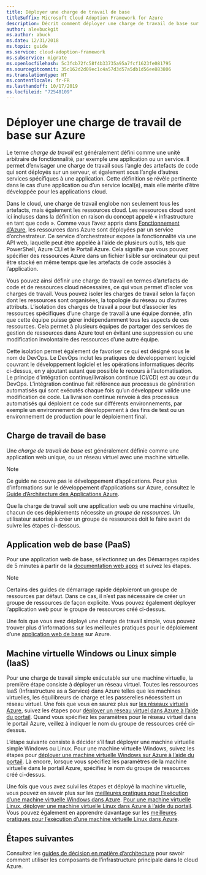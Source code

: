 ```yaml
---
title: Déployer une charge de travail de base
titleSuffix: Microsoft Cloud Adoption Framework for Azure
description: Décrit comment déployer une charge de travail de base sur Azure
author: alexbuckgit
ms.author: abuck
ms.date: 12/31/2018
ms.topic: guide
ms.service: cloud-adoption-framework
ms.subservice: migrate
ms.openlocfilehash: 5c3fcb72fc58f4b33735a95a7fcf1623fe081795
ms.sourcegitcommit: 35c162d2d09ec1c4a57d3d57a5db1d56ee883806
ms.translationtype: HT
ms.contentlocale: fr-FR
ms.lasthandoff: 10/17/2019
ms.locfileid: "72548109"
---
```

# <a name="deploy-a-basic-workload-in-azure"></a>Déployer une charge de travail de base sur Azure

Le terme *charge de travail* est généralement défini comme une unité arbitraire de fonctionnalité, par exemple une application ou un service. Il permet d’envisager une charge de travail sous l’angle des artefacts de code qui sont déployés sur un serveur, et également sous l’angle d’autres services spécifiques à une application. Cette définition se révèle pertinente dans le cas d’une application ou d’un service local(e), mais elle mérite d’être développée pour les applications cloud.

Dans le cloud, une charge de travail englobe non seulement tous les artefacts, mais également les ressources cloud. Les ressources cloud sont ici incluses dans la définition en raison du concept appelé « infrastructure en tant que code ». Comme vous l’avez appris dans [Fonctionnement d’Azure](../../getting-started/what-is-azure.md), les ressources dans Azure sont déployées par un service d’orchestrateur. Ce service d’orchestrateur expose la fonctionnalité via une API web, laquelle peut être appelée à l’aide de plusieurs outils, tels que PowerShell, Azure CLI et le Portail Azure. Cela signifie que vous pouvez spécifier des ressources Azure dans un fichier lisible sur ordinateur qui peut être stocké en même temps que les artefacts de code associés à l’application.

Vous pouvez ainsi définir une charge de travail en termes d’artefacts de code et de ressources cloud nécessaires, ce qui vous permet d’isoler vos charges de travail. Vous pouvez isoler les charges de travail selon la façon dont les ressources sont organisées, la topologie du réseau ou d’autres attributs. L’isolation des charges de travail a pour but d’associer les ressources spécifiques d’une charge de travail à une équipe donnée, afin que cette équipe puisse gérer indépendamment tous les aspects de ces ressources. Cela permet à plusieurs équipes de partager des services de gestion de ressources dans Azure tout en évitant une suppression ou une modification involontaire des ressources d’une autre équipe.

Cette isolation permet également de favoriser ce qui est désigné sous le nom de DevOps. Le DevOps inclut les pratiques de développement logiciel couvrant le développement logiciel et les opérations informatiques décrits ci-dessus, en y ajoutant autant que possible le recours à l’automatisation. Le principe d’intégration continue/livraison continue (CI/CD) est au cœur du DevOps. L’intégration continue fait référence aux processus de génération automatisés qui sont exécutés chaque fois qu’un développeur valide une modification de code. La livraison continue renvoie à des processus automatisés qui déploient ce code sur différents environnements, par exemple un environnement de développement à des fins de test ou un environnement de production pour le déploiement final.

## <a name="basic-workload"></a>Charge de travail de base

Une *charge de travail de base* est généralement définie comme une application web unique, ou un réseau virtuel avec une machine virtuelle.

> [!NOTE]
> Ce guide ne couvre pas le développement d’applications. Pour plus d’informations sur le développement d’applications sur Azure, consultez le [Guide d’Architecture des Applications Azure](https://docs.microsoft.com/azure/architecture/guide).

Que la charge de travail soit une application web ou une machine virtuelle, chacun de ces déploiements nécessite un *groupe de ressources*. Un utilisateur autorisé à créer un groupe de ressources doit le faire avant de suivre les étapes ci-dessous.

## <a name="basic-web-application-paas"></a>Application web de base (PaaS)

Pour une application web de base, sélectionnez un des Démarrages rapides de 5 minutes à partir de la [documentation web apps](https://docs.microsoft.com/azure/app-service?toc=/azure/architecture/cloud-adoption-guide/toc.json) et suivez les étapes.

> [!NOTE]
> Certains des guides de démarrage rapide déploieront un groupe de ressources par défaut. Dans ce cas, il n’est pas nécessaire de créer un groupe de ressources de façon explicite. Vous pouvez également déployer l’application web pour le groupe de ressources créé ci-dessus.

Une fois que vous avez déployé une charge de travail simple, vous pouvez trouver plus d’informations sur les meilleures pratiques pour le déploiement d’une [application web de base](https://docs.microsoft.com/azure/architecture/reference-architectures/app-service-web-app/basic-web-app?toc=/azure/architecture/cloud-adoption-guide/toc.json) sur Azure.

## <a name="single-windows-or-linux-vm-iaas"></a>Machine virtuelle Windows ou Linux simple (IaaS)

Pour une charge de travail simple exécutable sur une machine virtuelle, la première étape consiste à déployer un réseau virtuel. Toutes les ressources IaaS (Infrastructure as a Service) dans Azure telles que les machines virtuelles, les équilibreurs de charge et les passerelles nécessitent un réseau virtuel. Une fois que vous en saurez plus sur [les réseaux virtuels Azure](https://docs.microsoft.com/azure/virtual-network/virtual-networks-overview?toc=/azure/architecture/cloud-adoption-guide/toc.json), suivez les étapes pour [déployer un réseau virtuel dans Azure à l’aide du portail](https://docs.microsoft.com/azure/virtual-network/quick-create-portal?toc=/azure/architecture/cloud-adoption-guide/toc.json). Quand vous spécifiez les paramètres pour le réseau virtuel dans le portail Azure, veillez à indiquer le nom du groupe de ressources créé ci-dessus.

L’étape suivante consiste à décider s’il faut déployer une machine virtuelle simple Windows ou Linux. Pour une machine virtuelle Windows, suivez les étapes pour [déployer une machine virtuelle Windows sur Azure à l’aide du portail](https://docs.microsoft.com/azure/virtual-machines/windows/quick-create-portal?toc=/azure/architecture/cloud-adoption-guide/toc.json). Là encore, lorsque vous spécifiez les paramètres de la machine virtuelle dans le portail Azure, spécifiez le nom du groupe de ressources créé ci-dessus.

Une fois que vous avez suivi les étapes et déployé la machine virtuelle, vous pouvez en savoir plus sur les [meilleures pratiques pour l’exécution d’une machine virtuelle Windows dans Azure](https://docs.microsoft.com/azure/architecture/reference-architectures/virtual-machines-windows/single-vm?toc=/azure/architecture/cloud-adoption-guide/toc.json). [Pour une machine virtuelle Linux, déployer une machine virtuelle Linux dans Azure à l’aide du portail](https://docs.microsoft.com/azure/virtual-machines/linux/quick-create-portal?toc=/azure/architecture/cloud-adoption-guide/toc.json). Vous pouvez également en apprendre davantage sur les [meilleures pratiques pour l’exécution d’une machine virtuelle Linux dans Azure](https://docs.microsoft.com/azure/architecture/reference-architectures/virtual-machines-linux/single-vm?toc=/azure/architecture/cloud-adoption-guide/toc.json).

## <a name="next-steps"></a>Étapes suivantes

Consultez les [guides de décision en matière d’architecture](../../decision-guides/index.md) pour savoir comment utiliser les composants de l’infrastructure principale dans le cloud Azure.
